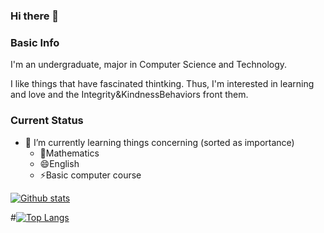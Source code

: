 ### Hi there 👋

### Basic Info

I'm an undergraduate, major in Computer Science and Technology.

I like things that have fascinated thintking. Thus, I'm interested in learning and love and the Integrity&KindnessBehaviors front them.

### Current Status

- 🌱  I’m currently learning things concerning (sorted as importance)
  + 💬Mathematics 
  + 😄English
  + ⚡Basic computer course
  
  
<!--
**littlegreedy/littlegreedy** is a ✨ _special_ ✨ repository because its `README.md` (this file) appears on your GitHub profile.

Here are some ideas to get you started:

- 🔭 I’m currently working on ...
- 🌱 I’m currently learning ...
- 👯 I’m looking to collaborate on ...
- 🤔 I’m looking for help with ...
- 💬 Ask me about ...
- 📫 How to reach me: ...
- 😄 Pronouns: ...
- ⚡ Fun fact: ...
-->


[![Github stats](https://github-readme-stats.vercel.app/api?username=littlegreedy&show_icons=true&count_private=True&bg_color=30,e96443,904e95&title_color=fff&text_color=fff)](https://github.com/anuraghazra/github-readme-stats)

#[![Top Langs](https://github-readme-stats.vercel.app/api/top-langs/?username=littlegreedy&langs_count=8)](https://github.com/anuraghazra/github-readme-stats)

